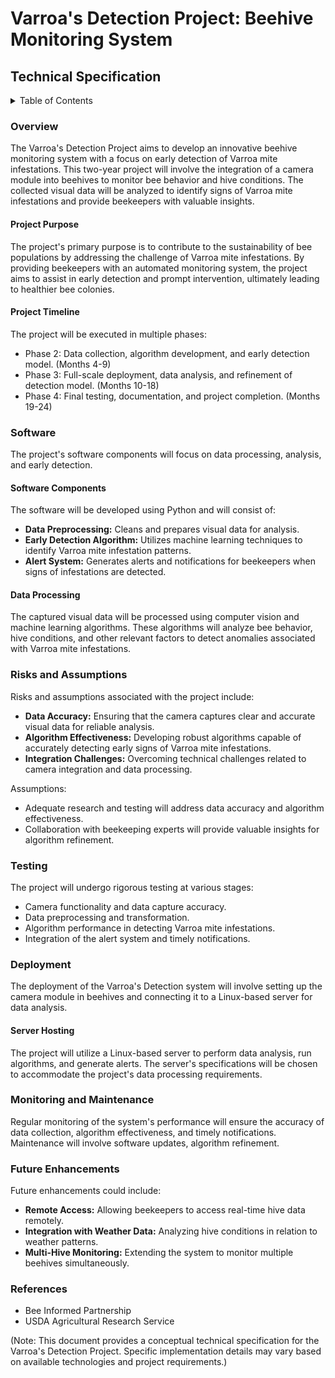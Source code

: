 # Varroa's Detection Project: Beehive Monitoring System

## Technical Specification

<details>
<summary>Table of Contents</summary>

- [Varroa's Detection Project: Beehive Monitoring System](#varroas-detection-project-beehive-monitoring-system)
  - [Technical Specification](#technical-specification)
    - [Overview](#overview)
      - [Project Purpose](#project-purpose)
      - [Project Timeline](#project-timeline)
    - [Software](#software)
      - [Software Components](#software-components)
      - [Data Processing](#data-processing)
    - [Risks and Assumptions](#risks-and-assumptions)
    - [Testing](#testing)
    - [Deployment](#deployment)
      - [Server Hosting](#server-hosting)
    - [Monitoring and Maintenance](#monitoring-and-maintenance)
    - [Future Enhancements](#future-enhancements)
    - [References](#references)

</details>

### Overview

The Varroa's Detection Project aims to develop an innovative beehive monitoring system with a focus on early detection of Varroa mite infestations. This two-year project will involve the integration of a camera module into beehives to monitor bee behavior and hive conditions. The collected visual data will be analyzed to identify signs of Varroa mite infestations and provide beekeepers with valuable insights.

#### Project Purpose

The project's primary purpose is to contribute to the sustainability of bee populations by addressing the challenge of Varroa mite infestations. By providing beekeepers with an automated monitoring system, the project aims to assist in early detection and prompt intervention, ultimately leading to healthier bee colonies.

#### Project Timeline

The project will be executed in multiple phases:

- Phase 2: Data collection, algorithm development, and early detection model. (Months 4-9)
- Phase 3: Full-scale deployment, data analysis, and refinement of detection model. (Months 10-18)
- Phase 4: Final testing, documentation, and project completion. (Months 19-24)

### Software

The project's software components will focus on data processing, analysis, and early detection.

#### Software Components

The software will be developed using Python and will consist of:

- **Data Preprocessing:** Cleans and prepares visual data for analysis.
- **Early Detection Algorithm:** Utilizes machine learning techniques to identify Varroa mite infestation patterns.
- **Alert System:** Generates alerts and notifications for beekeepers when signs of infestations are detected.

#### Data Processing

The captured visual data will be processed using computer vision and machine learning algorithms. These algorithms will analyze bee behavior, hive conditions, and other relevant factors to detect anomalies associated with Varroa mite infestations.

### Risks and Assumptions

Risks and assumptions associated with the project include:

- **Data Accuracy:** Ensuring that the camera captures clear and accurate visual data for reliable analysis.
- **Algorithm Effectiveness:** Developing robust algorithms capable of accurately detecting early signs of Varroa mite infestations.
- **Integration Challenges:** Overcoming technical challenges related to camera integration and data processing.

Assumptions:

- Adequate research and testing will address data accuracy and algorithm effectiveness.
- Collaboration with beekeeping experts will provide valuable insights for algorithm refinement.

### Testing

The project will undergo rigorous testing at various stages:

- Camera functionality and data capture accuracy.
- Data preprocessing and transformation.
- Algorithm performance in detecting Varroa mite infestations.
- Integration of the alert system and timely notifications.

### Deployment

The deployment of the Varroa's Detection system will involve setting up the camera module in beehives and connecting it to a Linux-based server for data analysis.

#### Server Hosting

The project will utilize a Linux-based server to perform data analysis, run algorithms, and generate alerts. The server's specifications will be chosen to accommodate the project's data processing requirements.

### Monitoring and Maintenance

Regular monitoring of the system's performance will ensure the accuracy of data collection, algorithm effectiveness, and timely notifications. Maintenance will involve software updates, algorithm refinement.

### Future Enhancements

Future enhancements could include:

- **Remote Access:** Allowing beekeepers to access real-time hive data remotely.
- **Integration with Weather Data:** Analyzing hive conditions in relation to weather patterns.
- **Multi-Hive Monitoring:** Extending the system to monitor multiple beehives simultaneously.

### References

- Bee Informed Partnership
- USDA Agricultural Research Service

(Note: This document provides a conceptual technical specification for the Varroa's Detection Project. Specific implementation details may vary based on available technologies and project requirements.)